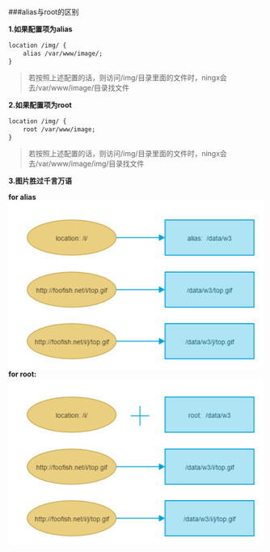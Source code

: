###alias与root的区别

**1.如果配置项为alias**
```nginx
location /img/ {
    alias /var/www/image/;
}
```
>若按照上述配置的话，则访问/img/目录里面的文件时，ningx会去/var/www/image/目录找文件

**2.如果配置项为root**
```nginx
location /img/ {
    root /var/www/image;
}
```
>若按照上述配置的话，则访问/img/目录里面的文件时，ningx会去/var/www/image/img/目录找文件


**3.图片胜过千言万语**

**for alias**
![nginx-alias](/assets/nginx-alias.png)
**for root:**
![nginx-root](/assets/nginx-root.png)


